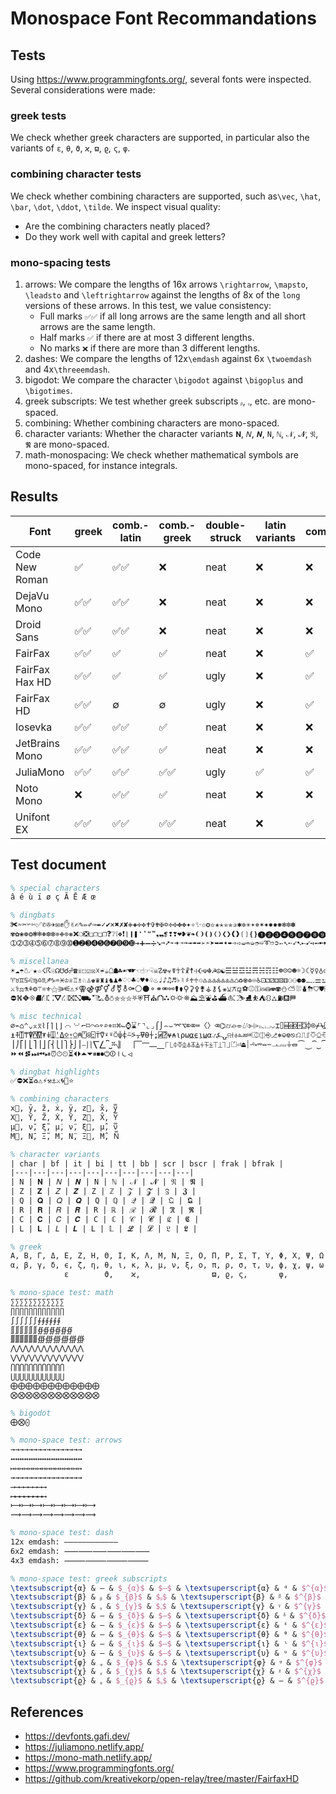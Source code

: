 # Monospace Font Recommandations

## Tests

Using <https://www.programmingfonts.org/>, several fonts were inspected. Several considerations were made:

### greek tests

We check whether greek characters are supported, in particular also the variants of `ε`, `θ`, `ϑ`, `ϰ`, `ϖ`, `ϱ`, `ς`, `φ`.

### combining character tests

We check whether combining characters are supported, such as`\vec`, `\hat`, `\bar`, `\dot`, `\ddot`, `\tilde`.
We inspect visual quality:

- Are the combining characters neatly placed?
- Do they work well with capital and greek letters?

### mono-spacing tests

1. arrows:  We compare the lengths of 16x arrows `\rightarrow`, `\mapsto`, `\leadsto` and `\leftrightarrow` against the lengths of 8x of the `long` versions of these arrows.
   In this test, we value consistency:
   - Full marks `✅✅` if all long arrows are the same length and all short arrows are the same length.
   - Half marks `✅` if there are at most 3 different lengths.
   - No marks `❌` if there are more than 3 different lengths.
2. dashes: We compare the lengths of 12x`\emdash` against 6x `\twoemdash` and 4x`\threeemdash`.
3. bigodot: We compare the character `\bigodot` against `\bigoplus` and `\bigotimes`.
4. greek subscripts: We test whether greek subscripts `ᵦ`, `ᵧ`, etc. are mono-spaced.
5. combining: Whether combining characters are mono-spaced.
6. character variants: Whether the character variants `𝐍`, `𝑁`, `𝑵`, `𝙽`, `ℕ`, `𝒩`, `𝓝`, `𝔑`, `𝕹` are mono-spaced.
7. math-monospacing: We check whether mathematical symbols are mono-spaced, for instance integrals.

## Results

| Font           | greek | comb.-latin | comb.-greek | double-struck | latin variants | combining | bigodot | arrow | dash | sub | coverage |
|----------------|-------|-------------|-------------|---------------|----------------|-----------|---------|-------|------|-----|----------|
| Code New Roman | ✅     | ✅✅          | ❌           | neat          | ❌              | ❌         | ❌       | ❌     | ❌    | ✅   | ?        |
| DejaVu Mono    | ✅✅    | ✅✅          | ❌           | neat          | ❌              | ❌         | ❌       | ✅     | ❌    | ❌   | ?        |
| Droid Sans     | ✅✅    | ✅✅          | ❌           | neat          | ❌              | ❌         | ❌       | ✅     | ❌    | ❌   | ?        |
| FairFax        | ✅✅    | ✅           | ✅           | neat          | ❌              | ✅         | ✅       | ✅✅    | ❌    | ✅   | ?        |
| FairFax Hax HD | ✅✅    | ✅           | ✅           | ugly          | ❌              | ✅         | ✅       | ✅✅    | ✅    | ✅   | ?        |
| FairFax HD     | ✅✅    | ∅           | ∅           | ugly          | ❌              | ✅         | ✅       | ✅     | ❌    | ✅   | ?        |
| Iosevka        | ✅✅    | ✅✅          | ✅           | neat          | ❌              | ❌         | ✅       | ❌     | ❌    | ❌   | ?        |
| JetBrains Mono | ✅✅    | ✅✅          | ✅           | neat          | ❌              | ❌         | ❌       | ✅     | ❌    | ❌   | ?        |
| JuliaMono      | ✅✅    | ✅✅          | ✅✅          | ugly          | ✅              | ✅         | ✅       | ✅✅    | ❌    | ✅   | ?        |
| Noto Mono      | ❌     | ✅✅          | ✅           | neat          | ❌              | ❌         | ❌       | ❌     | ✅    | ✅   | ?        |
| Unifont EX     | ✅✅    | ✅✅          | ✅✅          | neat          | ❌              | ✅         | ✅       | ✅✅    | ❌    | ✅   | ?        |

## Test document

```tex
% special characters
â é ù ï ø ç Ã Ē Æ œ

% dingbats
✀✁✂✃✄✅✆✇✈✉✊✋✌✍✎✏✐✑✒✓✔✕✖✗✘✙✚✛✜✝✞✟✠✡✢✣✤✥✦✧✨✩✪✫✬✭✮✯✰✱✲✳✴✵✶✷✸✹✺✻✼✽
✾✿❀❁❂❃❄❅❆❇❈❉❊❋❌❍❎❏❐❑❒❓❔❕❖❗❘❙❚❛❜❝❞❟❠❡❢❣❤❥❦❧❨❩❪❫❬❭❮❯❰❱❲❳❴❵❶❷❸❹❺❻❼❽❾❿
➀➁➂➃➄➅➆➇➈➉➊➋➌➍➎➏➐➑➒➓➔➕➖➗➘➙➚➛➜➝➞➟➠➡➢➣➤➥➦➧➨➩➪➫➬➭➮➯➰➱➲➳➴➵➶➷➸➹➺➻➼➽➾➿

% miscellanea
☀☁☂☃☄★☆☇☈☉☊☋☌☍☎☏☐☑☒☓☔☕☖☗☘☙☚☛☜☝☞☟☠☡☢☣☤☥☦☧☨☩☪☫☬☭☮☯☰☱☲☳☴☵☶☷☸☹☺☻☼☽☾☿♀♁♂♃♄♅♆♇
♈♉♊♋♌♍♎♏♐♑♒♓♔♕♖♗♘♙♚♛♜♝♞♟♠♡♢♣♤♥♦♧♨♩♪♫♬♭♮♯♰♱♲♳♴♵♶♷♸♹♺♻♼♽♾♿⚀⚁⚂⚃⚄⚅⚆⚇⚈⚉⚊⚋⚌⚍⚎⚏⚐⚑⚒⚓
⚔⚕⚖⚗⚘⚙⚚⚛⚜⚝⚞⚟⚠⚡⚢⚣⚤⚥⚦⚧⚨⚩⚪⚫⚬⚭⚮⚯⚰⚱⚲⚳⚴⚵⚶⚷⚸⚹⚺⚻⚼⚽⚾⚿⛀⛁⛂⛃⛄⛅⛆⛇⛈⛉⛊⛋⛌⛍⛎⛏⛐⛑⛒⛓
⛔⛕⛖⛗⛘⛙⛚⛛⛜⛝⛞⛟⛠⛡⛢⛣⛤⛥⛦⛧⛨⛩⛪⛫⛬⛭⛮⛯⛰⛱⛲⛳⛴⛵⛶⛷⛸⛹⛺⛻⛼⛽⛾⛿

% misc technical
⌀⌁⌂⌃⌄⌅⌆⌇⌈⌉⌊⌋⌌⌍⌎⌏⌐⌑⌒⌓⌔⌕⌖⌗⌘⌙⌚⌛⌜⌝⌞⌟⌠⌡⌢⌣⌤⌥⌦⌧⌨〈〉⌫⌬⌭⌮⌯⌰⌱⌲⌳⌴⌵⌶⌷⌸⌹⌺⌻⌼⌽⌾⌿⍀⍁⍂⍃⍄⍅⍆⍇⍈⍉⍊⍋⍌⍍
⍎⍏⍐⍑⍒⍓⍔⍕⍖⍗⍘⍙⍚⍛⍜⍝⍞⍟⍠⍡⍢⍣⍤⍥⍦⍧⍨⍩⍪⍫⍬⍭⍮⍯⍰⍱⍲⍳⍴⍵⍶⍷⍸⍹⍺⍻⍼⍽⍾⍿⎀⎁⎂⎃⎄⎅⎆⎇⎈⎉⎊⎋⎌⎍⎎⎏⎐⎑⎒⎓⎔⎕⎖⎗⎘⎙⎚⎛⎜⎝⎞
⎟⎠⎡⎢⎣⎤⎥⎦⎧⎨⎩⎪⎫⎬⎭⎮⎯⎰⎱⎲⎳⎴⎵⎶⎷⎸⎹⎺⎻⎼⎽⎾⎿⏀⏁⏂⏃⏄⏅⏆⏇⏈⏉⏊⏋⏌⏍⏎⏏⏐⏑⏒⏓⏔⏕⏖⏗⏘⏙⏚⏛⏜⏝⏞⏟⏠⏡⏢⏣⏤⏥⏦⏧⏨
⏩⏪⏫⏬⏭⏮⏯⏰⏱⏲⏳⏴⏵⏶⏷⏸⏹⏺⏻⏼⏽⏾⏿

% dingbat highlights
✅⛔❌⏳♻⚠⚡⚒⚓⚔🌀🔔⭐

% combining characters
x⃗, ȳ, z̃, ẋ, ÿ, z⃛, x̂, y᪲
X⃗, Ȳ, Z̃, Ẋ, Ÿ, Z⃛, X̂, Y᪲
μ⃗, ν̄, ξ̃, μ̇, ν̈, ξ⃛, μ̂, ν᪲
Μ⃗, Ν̄, Ξ̃, Μ̇, Ν̈, Ξ⃛, Μ̂, Ν᪲

% character variants
| char | bf | it | bi | tt | bb | scr | bscr | frak | bfrak |
|---|---|---|---|---|---|---|---|---|---|
| N | 𝐍 | 𝑁 | 𝑵 | 𝙽 | ℕ | 𝒩 | 𝓝 | 𝔑 | 𝕹 |
| Z | 𝐙 | 𝑍 | 𝒁 | 𝚉 | ℤ | 𝒵 | 𝓩 | ℨ | 𝖅 |
| Q | 𝐐 | 𝑄 | 𝑸 | 𝚀 | ℚ | 𝒬 | 𝓠 | 𝔔 | 𝕼 |
| R | 𝐑 | 𝑅 | 𝑹 | 𝚁 | ℝ | ℛ | 𝓡 | ℜ | 𝕽 |
| C | 𝐂 | 𝐶 | 𝑪 | 𝙲 | ℂ | 𝒞 | 𝓒 | ℭ | 𝕮 |
| L | 𝐋 | 𝐿 | 𝑳 | 𝙻 | 𝕃 | ℒ | 𝓛 | 𝔏 | 𝕷 |

% greek
Α, Β, Γ, Δ, Ε, Ζ, Η, Θ, Ι, Κ, Λ, Μ, Ν, Ξ, Ο, Π, Ρ, Σ, Τ, Υ, Φ, Χ, Ψ, Ω
α, β, γ, δ, ϵ, ζ, η, θ, ι, κ, λ, μ, ν, ξ, ο, π, ρ, σ, τ, υ, ϕ, χ, ψ, ω
            ε        ϑ,    ϰ,                ϖ, ϱ, ς,       φ,

% mono-space test: math
∑∑∑∑∑∑∑∑∑∑∑∑
∏∏∏∏∏∏∏∏∏∏∏∏
∫∫∫∫∫∫∮∮∮∮∮∮
∬∬∬∬∬∬∯∯∯∯∯∯
∭∭∭∭∭∭∰∰∰∰∰∰
⋀⋀⋀⋀⋀⋀⋀⋀⋀⋀⋀⋀
⋁⋁⋁⋁⋁⋁⋁⋁⋁⋁⋁⋁
⋂⋂⋂⋂⋂⋂⋂⋂⋂⋂⋂⋂
⋃⋃⋃⋃⋃⋃⋃⋃⋃⋃⋃⋃
⨁⨁⨁⨁⨁⨁⨁⨁⨁⨁⨁⨁
⨂⨂⨂⨂⨂⨂⨂⨂⨂⨂⨂⨂

% bigodot
⨁⨂⨀

% mono-space test: arrows
→→→→→→→→→→→→→→→→
↔↔↔↔↔↔↔↔↔↔↔↔↔↔↔↔
↦↦↦↦↦↦↦↦↦↦↦↦↦↦↦↦
⇝⇝⇝⇝⇝⇝⇝⇝⇝⇝⇝⇝⇝⇝⇝⇝
⟶⟶⟶⟶⟶⟶⟶⟶
⟷⟷⟷⟷⟷⟷⟷⟷
⟼⟼⟼⟼⟼⟼⟼⟼
⟿⟿⟿⟿⟿⟿⟿⟿

% mono-space test: dash
12x emdash: ————————————
6x2 emdash: ⸺⸺⸺⸺⸺⸺
4x3 emdash: ⸻⸻⸻⸻

% mono-space test: greek subscripts
\textsubscript{α} & — & $_{α}$ & $—$ & \textsuperscript{α} & ᵅ & $^{α}$ & $ᵅ$ \\
\textsubscript{β} & ᵦ & $_{β}$ & $ᵦ$ & \textsuperscript{β} & ᵝ & $^{β}$ & $ᵝ$ \\
\textsubscript{γ} & ᵧ & $_{γ}$ & $ᵧ$ & \textsuperscript{γ} & ᵞ & $^{γ}$ & $ᵞ$ \\
\textsubscript{δ} & — & $_{δ}$ & $—$ & \textsuperscript{δ} & ᵟ & $^{δ}$ & $ᵟ$ \\
\textsubscript{ε} & — & $_{ε}$ & $—$ & \textsuperscript{ε} & ᵋ & $^{ε}$ & $ᵋ$ \\
\textsubscript{θ} & — & $_{θ}$ & $—$ & \textsuperscript{θ} & ᶿ & $^{θ}$ & $ᶿ$ \\
\textsubscript{ι} & — & $_{ι}$ & $—$ & \textsuperscript{ι} & ᶥ & $^{ι}$ & $ᶥ$ \\
\textsubscript{υ} & — & $_{υ}$ & $—$ & \textsuperscript{υ} & ᶹ & $^{υ}$ & $ᶹ$ \\
\textsubscript{φ} & ᵩ & $_{φ}$ & $ᵩ$ & \textsuperscript{φ} & ᵠ & $^{φ}$ & $ᵠ$ \\
\textsubscript{χ} & ᵪ & $_{χ}$ & $ᵪ$ & \textsuperscript{χ} & ᵡ & $^{χ}$ & $ᵡ$ \\
\textsubscript{ϱ} & ᵨ & $_{ϱ}$ & $ᵨ$ & \textsuperscript{ϱ} & — & $^{ϱ}$ & $—$ \\
```

## References

- <https://devfonts.gafi.dev/>
- <https://juliamono.netlify.app/>
- <https://mono-math.netlify.app/>
- <https://www.programmingfonts.org/>
- <https://github.com/kreativekorp/open-relay/tree/master/FairfaxHD>
